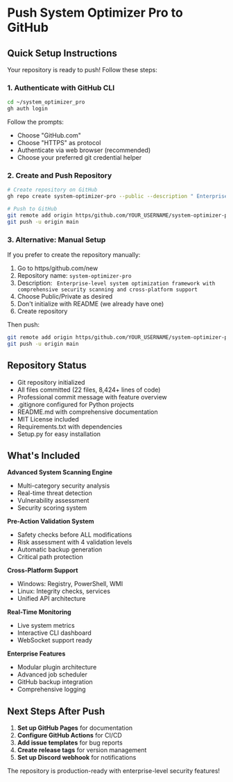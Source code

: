 # Push System Optimizer Pro to GitHub

## Quick Setup Instructions

Your repository is ready to push! Follow these steps:

### 1. Authenticate with GitHub CLI
```bash
cd ~/system_optimizer_pro
gh auth login
```

Follow the prompts:
- Choose "GitHub.com"
- Choose "HTTPS" as protocol
- Authenticate via web browser (recommended)
- Choose your preferred git credential helper

### 2. Create and Push Repository
```bash
# Create repository on GitHub
gh repo create system-optimizer-pro --public --description "️ Enterprise-level system optimization framework with comprehensive security scanning, pre-action validation, and cross-platform support"

# Push to GitHub
git remote add origin https/github.com/YOUR_USERNAME/system-optimizer-pro.git
git push -u origin main
```

### 3. Alternative: Manual Setup
If you prefer to create the repository manually:

1. Go to https/github.com/new
2. Repository name: `system-optimizer-pro`
3. Description: `️ Enterprise-level system optimization framework with comprehensive security scanning and cross-platform support`
4. Choose Public/Private as desired
5. Don't initialize with README (we already have one)
6. Create repository

Then push:
```bash
git remote add origin https/github.com/YOUR_USERNAME/system-optimizer-pro.git
git push -u origin main
```

## Repository Status

- Git repository initialized
- All files committed (22 files, 8,424+ lines of code)
- Professional commit message with feature overview
- .gitignore configured for Python projects
- README.md with comprehensive documentation
- MIT License included
- Requirements.txt with dependencies
- Setup.py for easy installation

## What's Included

 **Advanced System Scanning Engine**
- Multi-category security analysis
- Real-time threat detection
- Vulnerability assessment
- Security scoring system

 **Pre-Action Validation System**
- Safety checks before ALL modifications
- Risk assessment with 4 validation levels
- Automatic backup generation
- Critical path protection

 **Cross-Platform Support**
- Windows: Registry, PowerShell, WMI
- Linux: Integrity checks, services
- Unified API architecture

 **Real-Time Monitoring**
- Live system metrics
- Interactive CLI dashboard
- WebSocket support ready

 **Enterprise Features**
- Modular plugin architecture
- Advanced job scheduler
- GitHub backup integration
- Comprehensive logging

## Next Steps After Push

1. **Set up GitHub Pages** for documentation
2. **Configure GitHub Actions** for CI/CD
3. **Add issue templates** for bug reports
4. **Create release tags** for version management
5. **Set up Discord webhook** for notifications

The repository is production-ready with enterprise-level security features! 